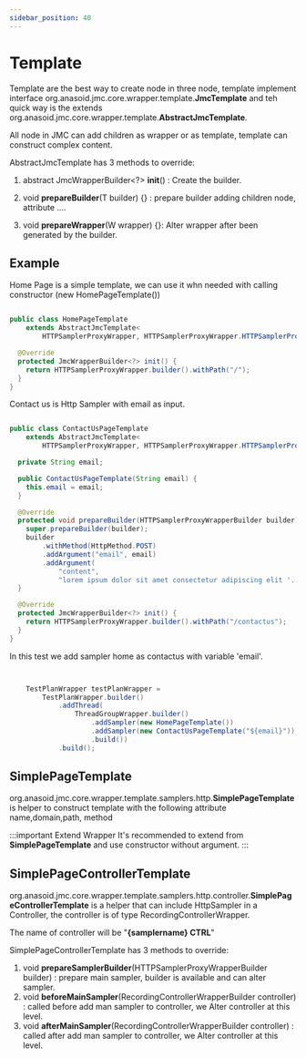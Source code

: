 ```yaml
---
sidebar_position: 40
---
```


# Template

Template are the best way to create node in three node, template implement interface org.anasoid.jmc.core.wrapper.template.**JmcTemplate** and teh quick way is the extends org.anasoid.jmc.core.wrapper.template.**AbstractJmcTemplate**.

All node in JMC can add children as wrapper or as template, template can construct complex content.

AbstractJmcTemplate has 3 methods to override:

1. abstract JmcWrapperBuilder<?> **init**() : Create the builder.

1. void **prepareBuilder**(T builder) {} : prepare builder adding children node, attribute ....

1. void **prepareWrapper**(W wrapper) {}: Alter wrapper after been generated by the builder.

## Example

Home Page is a simple template, we can use it whn needed with calling constructor (new HomePageTemplate())

```java

public class HomePageTemplate
    extends AbstractJmcTemplate<
        HTTPSamplerProxyWrapper, HTTPSamplerProxyWrapper.HTTPSamplerProxyWrapperBuilder> {

  @Override
  protected JmcWrapperBuilder<?> init() {
    return HTTPSamplerProxyWrapper.builder().withPath("/");
  }
}

```

Contact us is Http Sampler with email as input.

```java

public class ContactUsPageTemplate
    extends AbstractJmcTemplate<
        HTTPSamplerProxyWrapper, HTTPSamplerProxyWrapper.HTTPSamplerProxyWrapperBuilder> {

  private String email;

  public ContactUsPageTemplate(String email) {
    this.email = email;
  }

  @Override
  protected void prepareBuilder(HTTPSamplerProxyWrapperBuilder builder) {
    super.prepareBuilder(builder);
    builder
        .withMethod(HttpMethod.POST)
        .addArgument("email", email)
        .addArgument(
            "content",
            "lorem ipsum dolor sit amet consectetur adipiscing elit '..");
  }

  @Override
  protected JmcWrapperBuilder<?> init() {
    return HTTPSamplerProxyWrapper.builder().withPath("/contactus");
  }
}


```

In this test we add sampler home as contactus with variable 'email'.

```java


    TestPlanWrapper testPlanWrapper =
        TestPlanWrapper.builder()
            .addThread(
                ThreadGroupWrapper.builder()
                    .addSampler(new HomePageTemplate())
                    .addSampler(new ContactUsPageTemplate("${email}"))
                    .build())
            .build();
```

## SimplePageTemplate

org.anasoid.jmc.core.wrapper.template.samplers.http.**SimplePageTemplate** is helper to construct template with the following attribute name,domain,path, method

:::important Extend Wrapper
It's recommended to extend from **SimplePageTemplate** and use constructor without argument.
:::

## SimplePageControllerTemplate

org.anasoid.jmc.core.wrapper.template.samplers.http.controller.**SimplePageControllerTemplate** is a helper that can include HttpSampler in a Controller, the controller is of type RecordingControllerWrapper.

The name of controller will be "**{samplername} CTRL**"

SimplePageControllerTemplate has 3 methods to override:

1. void **prepareSamplerBuilder**(HTTPSamplerProxyWrapperBuilder builder) : prepare main sampler, builder is available and can alter sampler.
2. void **beforeMainSampler**(RecordingControllerWrapperBuilder controller) : called before add man sampler to controller, we Alter controller at this level.
3. void **afterMainSampler**(RecordingControllerWrapperBuilder controller) : called after add man sampler to controller, we Alter controller at this level.
